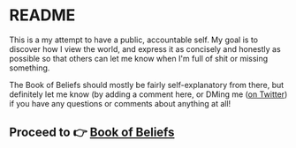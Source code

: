 # README

This is a my attempt to have a public, accountable self. My goal is to discover how I view the world, and express it as concisely and honestly as possible so that others can let me know when I'm full of shit or missing something.

The Book of Beliefs should mostly be fairly self-explanatory from there, but definitely let me know (by adding a comment here, or DMing me ([on Twitter](https://twitter.com/thriveadrian)) if you have any questions or comments about anything at all!

## Proceed to 👉 [Book of Beliefs](book-of-beliefs.md)
